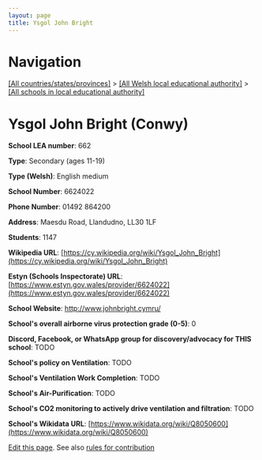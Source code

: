 ```yaml
---
layout: page
title: Ysgol John Bright
---
```

# Navigation

[[All countries/states/provinces]](../../..) > [[All Welsh local educational authority]](../..) > [[All schools in local educational authority]](..)

# Ysgol John Bright (Conwy)

**School LEA number**: 662

**Type**: Secondary (ages 11-19)

**Type (Welsh)**: English medium

**School Number**: 6624022

**Phone Number**: 01492 864200

**Address**: Maesdu Road, Llandudno, LL30 1LF

**Students**: 1147

**Wikipedia URL**: [https://cy.wikipedia.org/wiki/Ysgol_John_Bright](https://cy.wikipedia.org/wiki/Ysgol_John_Bright)

**Estyn (Schools Inspectorate) URL**: [https://www.estyn.gov.wales/provider/6624022](https://www.estyn.gov.wales/provider/6624022)

**School Website**: http://www.johnbright.cymru/

**School's overall airborne virus protection grade (0-5)**: 0

**Discord, Facebook, or WhatsApp group for discovery/advocacy for THIS school**: TODO

**School's policy on Ventilation**: TODO

**School's Ventilation Work Completion**: TODO

**School's Air-Purification**: TODO

**School's CO2 monitoring to actively drive ventilation and filtration**: TODO

**School's Wikidata URL**: [https://www.wikidata.org/wiki/Q8050600](https://www.wikidata.org/wiki/Q8050600)




[Edit this page](https://github.com/VentilationProject/Wales/edit/prif/./Conwy/Ysgol_John_Bright.md). See also [rules for contribution](../../../contribution-rules/)